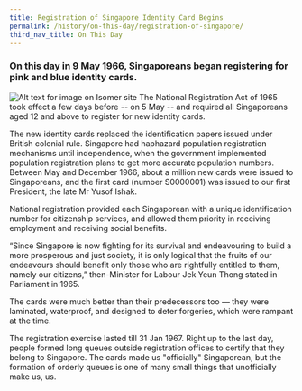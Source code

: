 ```yaml
---
title: Registration of Singapore Identity Card Begins
permalink: /history/on-this-day/registration-of-singapore/
third_nav_title: On This Day
---
```

### On this day in  9 May 1966, Singaporeans began registering for pink and blue identity cards. 

![Alt text for image on Isomer site](/images/onthisday_nric_reg.jpg)
The National Registration Act of 1965 took effect a few days before -- on 5 May -- and required all Singaporeans aged 12 and above to register for new identity cards.

The new identity cards replaced the identification papers issued under British colonial rule. Singapore had haphazard population registration mechanisms until independence, when the government implemented population registration plans to get more accurate population numbers. Between May and December 1966, about a million new cards were issued to Singaporeans, and the first card (number S0000001) was issued to our first President, the late Mr Yusof Ishak.

National registration provided each Singaporean with a unique identification number for citizenship services, and allowed them priority in receiving employment and receiving social benefits.

“Since Singapore is now fighting for its survival and endeavouring to build a more prosperous and just society, it is only logical that the fruits of our endeavours should benefit only those who are rightfully entitled to them, namely our citizens,” then-Minister for Labour Jek Yeun Thong stated in Parliament in 1965.

The cards were much better than their predecessors too — they were laminated, waterproof, and designed to deter forgeries, which were rampant at the time.

The registration exercise lasted till 31 Jan 1967. Right up to the last day, people formed long queues outside registration offices to certify that they belong to Singapore. The cards made us "officially" Singaporean, but the formation of orderly queues is one of many small things that unofficially make us, us.